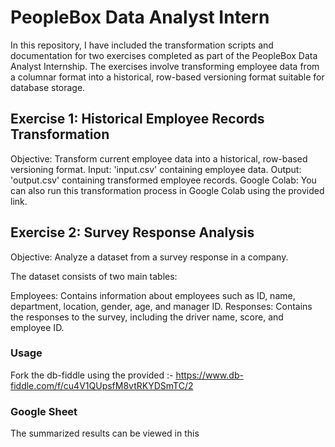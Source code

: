# PeopleBox Data Analyst Intern
In this repository, I have included the transformation scripts and documentation for two exercises completed as part of the PeopleBox Data Analyst Internship. The exercises involve transforming employee data from a columnar format into a historical, row-based versioning format suitable for database storage.

## Exercise 1: Historical Employee Records Transformation

Objective: Transform current employee data into a historical, row-based versioning format.
Input: 'input.csv' containing employee data.
Output: 'output.csv' containing transformed employee records.
Google Colab: You can also run this transformation process in Google Colab using the provided link.

## Exercise 2: Survey Response Analysis

Objective: Analyze a dataset from a survey response in a company.

The dataset consists of two main tables:

Employees: Contains information about employees such as ID, name, department, location, gender, age, and manager ID.
Responses: Contains the responses to the survey, including the driver name, score, and employee ID.

### Usage
Fork the db-fiddle using the provided :- https://www.db-fiddle.com/f/cu4V1QUpsfM8vtRKYDSmTC/2
### Google Sheet
The summarized results can be viewed in this

